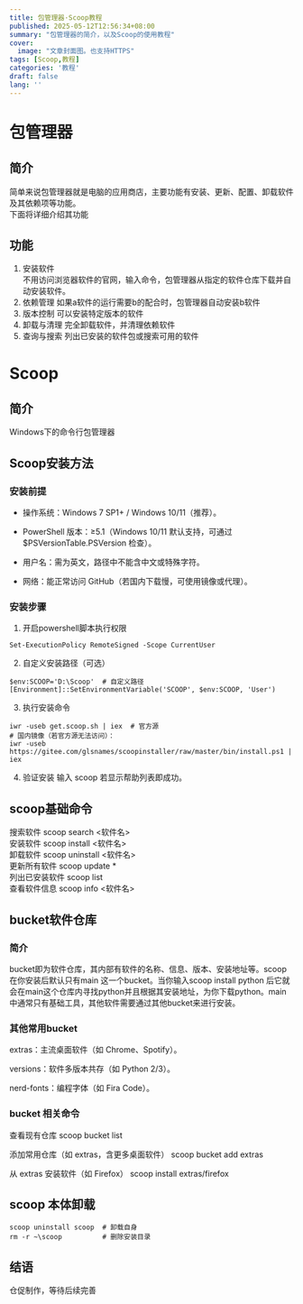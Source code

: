 ```yaml
---
title: 包管理器·Scoop教程
published: 2025-05-12T12:56:34+08:00
summary: "包管理器的简介，以及Scoop的使用教程"
cover:
  image: "文章封面图。也支持HTTPS"
tags: [Scoop,教程]
categories: '教程'
draft: false 
lang: ''
---
```

# 包管理器
## 简介
简单来说包管理器就是电脑的应用商店，主要功能有安装、更新、配置、卸载软件及其依赖项等功能。  
下面将详细介绍其功能
## 功能
1. 安装软件  
不用访问浏览器软件的官网，输入命令，包管理器从指定的软件仓库下载并自动安装软件。
2. 依赖管理
如果a软件的运行需要b的配合时，包管理器自动安装b软件
3. 版本控制
可以安装特定版本的软件
4. 卸载与清理
完全卸载软件，并清理依赖软件
5. 查询与搜索
列出已安装的软件包或搜索可用的软件
# Scoop
## 简介
Windows下的命令行包管理器
## Scoop安装方法
### 安装前提
* 操作系统：Windows 7 SP1+ / Windows 10/11（推荐）。

* PowerShell 版本：≥5.1（Windows 10/11 默认支持，可通过 $PSVersionTable.PSVersion 检查）。

* 用户名：需为英文，路径中不能含中文或特殊字符。

* 网络：能正常访问 GitHub（若国内下载慢，可使用镜像或代理）。
### 安装步骤
1. 开启powershell脚本执行权限
```
Set-ExecutionPolicy RemoteSigned -Scope CurrentUser
```
2. 自定义安装路径（可选）
```
$env:SCOOP='D:\Scoop'  # 自定义路径
[Environment]::SetEnvironmentVariable('SCOOP', $env:SCOOP, 'User')
```
3. 执行安装命令
```
iwr -useb get.scoop.sh | iex  # 官方源
# 国内镜像（若官方源无法访问）：
iwr -useb https://gitee.com/glsnames/scoopinstaller/raw/master/bin/install.ps1 | iex
```
4. 验证安装
输入 scoop 若显示帮助列表即成功。
## scoop基础命令
搜索软件	scoop search <软件名>  
安装软件	scoop install <软件名>  
卸载软件	scoop uninstall <软件名>  
更新所有软件	scoop update *  
列出已安装软件	scoop list  
查看软件信息	scoop info <软件名>  
## bucket软件仓库
### 简介
bucket即为软件仓库，其内部有软件的名称、信息、版本、安装地址等。scoop在你安装后默认只有main 这一个bucket。当你输入scoop install python 后它就会在main这个仓库内寻找python并且根据其安装地址，为你下载python。main中通常只有基础工具，其他软件需要通过其他bucket来进行安装。
### 其他常用bucket
extras：主流桌面软件（如 Chrome、Spotify）。

versions：软件多版本共存（如 Python 2/3）。

nerd-fonts：编程字体（如 Fira Code）。
### bucket 相关命令
 查看现有仓库
scoop bucket list

 添加常用仓库（如 extras，含更多桌面软件）
scoop bucket add extras

 从 extras 安装软件（如 Firefox）
scoop install extras/firefox

## scoop 本体卸载
```
scoop uninstall scoop  # 卸载自身
rm -r ~\scoop          # 删除安装目录
```
## 结语
仓促制作，等待后续完善